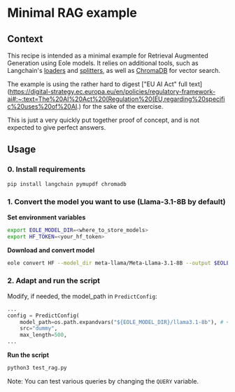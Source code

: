 # Minimal RAG example

## Context

This recipe is intended as a minimal example for Retrieval Augmented Generation using Eole models.
It relies on additional tools, such as Langchain's [loaders](https://python.langchain.com/docs/integrations/document_loaders/pymupdf/) and [splitters](https://python.langchain.com/v0.1/docs/modules/data_connection/document_transformers/recursive_text_splitter/), as well as [ChromaDB](https://docs.trychroma.com/getting-started) for vector search.

The example is using the rather hard to digest ["EU AI Act" full text](https://digital-strategy.ec.europa.eu/en/policies/regulatory-framework-ai#:~:text=The%20AI%20Act%20(Regulation%20(EU,regarding%20specific%20uses%20of%20AI.) for the sake of the exercise.

This is just a very quickly put together proof of concept, and is not expected to give perfect answers.

## Usage

### 0. Install requirements

```bash
pip install langchain pymupdf chromadb
```

### 1. Convert the model you want to use (Llama-3.1-8B by default)

**Set environment variables**

```bash
export EOLE_MODEL_DIR=<where_to_store_models>
export HF_TOKEN=<your_hf_token>
```

**Download and convert model**

```bash
eole convert HF --model_dir meta-llama/Meta-Llama-3.1-8B --output $EOLE_MODEL_DIR/llama3.1-8b --token $HF_TOKEN
```

### 2. Adapt and run the script

Modify, if needed, the model_path in `PredictConfig`:
```python
...
config = PredictConfig(
    model_path=os.path.expandvars("${EOLE_MODEL_DIR}/llama3.1-8b"), # <------ change if needed
    src="dummy",
    max_length=500,
...
```

**Run the script**
```bash
python3 test_rag.py
```

Note: You can test various queries by changing the `QUERY` variable.